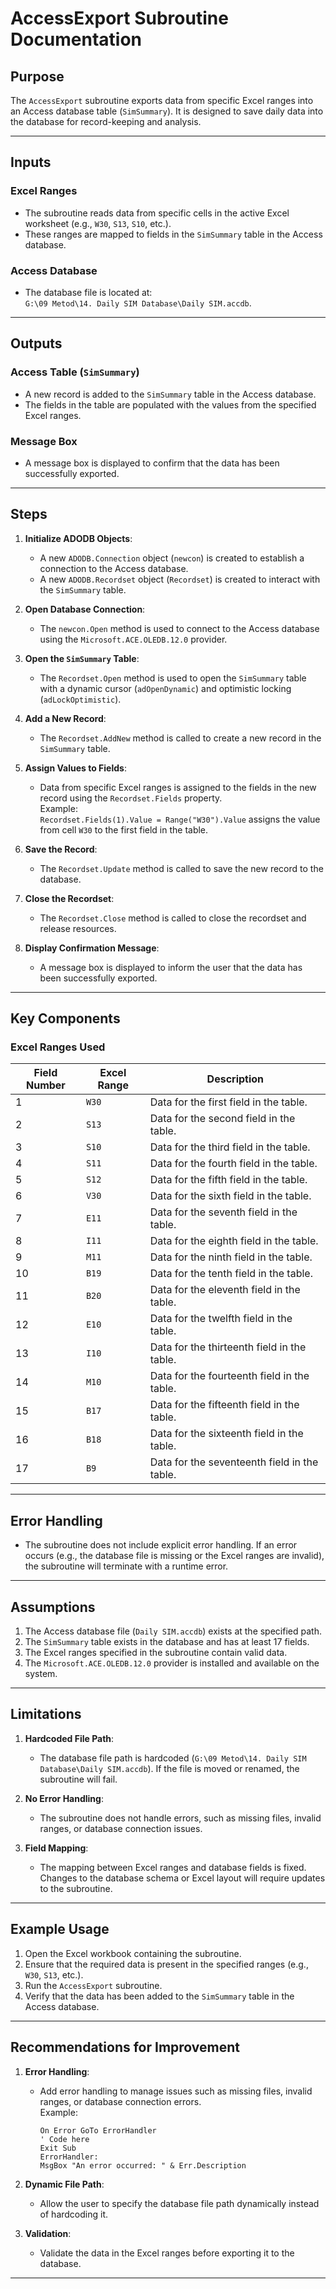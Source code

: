 # AccessExport Subroutine Documentation

## Purpose

The `AccessExport` subroutine exports data from specific Excel ranges into an Access database table (`SimSummary`). It is designed to save daily data into the database for record-keeping and analysis.

---

## Inputs

### Excel Ranges

- The subroutine reads data from specific cells in the active Excel worksheet (e.g., `W30`, `S13`, `S10`, etc.).
- These ranges are mapped to fields in the `SimSummary` table in the Access database.

### Access Database

- The database file is located at:  
  `G:\09 Metod\14. Daily SIM Database\Daily SIM.accdb`.

---

## Outputs

### Access Table (`SimSummary`)

- A new record is added to the `SimSummary` table in the Access database.
- The fields in the table are populated with the values from the specified Excel ranges.

### Message Box

- A message box is displayed to confirm that the data has been successfully exported.

---

## Steps

1. **Initialize ADODB Objects**:

   - A new `ADODB.Connection` object (`newcon`) is created to establish a connection to the Access database.
   - A new `ADODB.Recordset` object (`Recordset`) is created to interact with the `SimSummary` table.

2. **Open Database Connection**:

   - The `newcon.Open` method is used to connect to the Access database using the `Microsoft.ACE.OLEDB.12.0` provider.

3. **Open the `SimSummary` Table**:

   - The `Recordset.Open` method is used to open the `SimSummary` table with a dynamic cursor (`adOpenDynamic`) and optimistic locking (`adLockOptimistic`).

4. **Add a New Record**:

   - The `Recordset.AddNew` method is called to create a new record in the `SimSummary` table.

5. **Assign Values to Fields**:

   - Data from specific Excel ranges is assigned to the fields in the new record using the `Recordset.Fields` property.  
     Example:  
     `Recordset.Fields(1).Value = Range("W30").Value` assigns the value from cell `W30` to the first field in the table.

6. **Save the Record**:

   - The `Recordset.Update` method is called to save the new record to the database.

7. **Close the Recordset**:

   - The `Recordset.Close` method is called to close the recordset and release resources.

8. **Display Confirmation Message**:
   - A message box is displayed to inform the user that the data has been successfully exported.

---

## Key Components

### Excel Ranges Used

| **Field Number** | **Excel Range** | **Description**                              |
| ---------------- | --------------- | -------------------------------------------- |
| 1                | `W30`           | Data for the first field in the table.       |
| 2                | `S13`           | Data for the second field in the table.      |
| 3                | `S10`           | Data for the third field in the table.       |
| 4                | `S11`           | Data for the fourth field in the table.      |
| 5                | `S12`           | Data for the fifth field in the table.       |
| 6                | `V30`           | Data for the sixth field in the table.       |
| 7                | `E11`           | Data for the seventh field in the table.     |
| 8                | `I11`           | Data for the eighth field in the table.      |
| 9                | `M11`           | Data for the ninth field in the table.       |
| 10               | `B19`           | Data for the tenth field in the table.       |
| 11               | `B20`           | Data for the eleventh field in the table.    |
| 12               | `E10`           | Data for the twelfth field in the table.     |
| 13               | `I10`           | Data for the thirteenth field in the table.  |
| 14               | `M10`           | Data for the fourteenth field in the table.  |
| 15               | `B17`           | Data for the fifteenth field in the table.   |
| 16               | `B18`           | Data for the sixteenth field in the table.   |
| 17               | `B9`            | Data for the seventeenth field in the table. |

---

## Error Handling

- The subroutine does not include explicit error handling. If an error occurs (e.g., the database file is missing or the Excel ranges are invalid), the subroutine will terminate with a runtime error.

---

## Assumptions

1. The Access database file (`Daily SIM.accdb`) exists at the specified path.
2. The `SimSummary` table exists in the database and has at least 17 fields.
3. The Excel ranges specified in the subroutine contain valid data.
4. The `Microsoft.ACE.OLEDB.12.0` provider is installed and available on the system.

---

## Limitations

1. **Hardcoded File Path**:

   - The database file path is hardcoded (`G:\09 Metod\14. Daily SIM Database\Daily SIM.accdb`). If the file is moved or renamed, the subroutine will fail.

2. **No Error Handling**:

   - The subroutine does not handle errors, such as missing files, invalid ranges, or database connection issues.

3. **Field Mapping**:
   - The mapping between Excel ranges and database fields is fixed. Changes to the database schema or Excel layout will require updates to the subroutine.

---

## Example Usage

1. Open the Excel workbook containing the subroutine.
2. Ensure that the required data is present in the specified ranges (e.g., `W30`, `S13`, etc.).
3. Run the `AccessExport` subroutine.
4. Verify that the data has been added to the `SimSummary` table in the Access database.

---

## Recommendations for Improvement

1. **Error Handling**:

   - Add error handling to manage issues such as missing files, invalid ranges, or database connection errors.  
     Example:
     ```vba
     On Error GoTo ErrorHandler
     ' Code here
     Exit Sub
     ErrorHandler:
     MsgBox "An error occurred: " & Err.Description
     ```

2. **Dynamic File Path**:

   - Allow the user to specify the database file path dynamically instead of hardcoding it.

3. **Validation**:
   - Validate the data in the Excel ranges before exporting it to the database.

---
